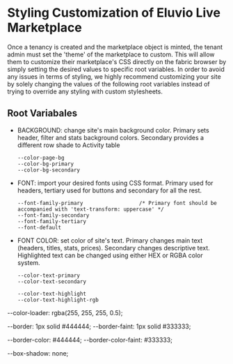 # Styling Customization of Eluvio Live Marketplace

Once a tenancy is created and the marketplace object is minted, the tenant admin must set the 'theme' of the marketplace to custom. This will allow them to customize their marketplace's CSS directly on the fabric browser by simply setting the desired values to specific root variables. In order to avoid any issues in terms of styling, we highly recommend customizing your site by solely changing the values of the following root variables instead of trying to override any styling with custom stylesheets. 

## Root Variabales
  
  - BACKGROUND: change site's main background color. Primary sets header, filter and stats background colors. Secondary provides a different row shade to Activity table 

        --color-page-bg
        --color-bg-primary
        --color-bg-secondary
  

  - FONT: import your desired fonts using CSS format. Primary used for headers, tertiary used for buttons and secondary for all the rest.

        --font-family-primary                  /* Primary font should be accompanied with 'text-transform: uppercase' */
        --font-family-secondary
        --font-family-tertiary
        --font-default
        
  - FONT COLOR: set color of site's text. Primary changes main text (headers, titles, stats, prices). Secondary changes descriptive text. Highlighted text can be changed using either HEX or RGBA color system. 

        --color-text-primary
        --color-text-secondary

        --color-text-highlight
        --color-text-highlight-rgb

  --color-loader: rgba(255, 255, 255, 0.5);

  --border: 1px solid #444444;
  --border-faint: 1px solid #333333;


  --border-color: #444444;
  --border-color-faint: #333333;

  --box-shadow: none;
